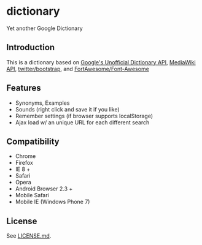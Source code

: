dictionary
==========

Yet another Google Dictionary

Introduction
------------

This is a dictionary based on [Google's Unofficial Dictionary API](http://googlesystem.blogspot.com/2009/12/on-googles-unofficial-dictionary-api.html), [MediaWiki API](http://www.wiktionary.org/w/api.php), [twitter/bootstrap](http://twitter.github.com/bootstrap/), and [FortAwesome/Font-Awesome](http://fortawesome.github.com/Font-Awesome/)

Features
--------

* Synonyms, Examples
* Sounds (right click and save it if you like)
* Remember settings (if browser supports localStorage)
* Ajax load w/ an unique URL for each different search

Compatibility
-------------

* Chrome
* Firefox
* IE 8 +
* Safari
* Opera
* Android Browser 2.3 +
* Mobile Safari
* Mobile IE (Windows Phone 7)

License
-------

See [LICENSE.md](LICENSE.md).
